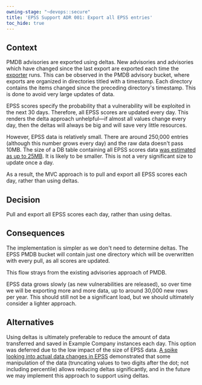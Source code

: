 ```yaml
---
owning-stage: "~devops::secure"
title: 'EPSS Support ADR 001: Export all EPSS entries'
toc_hide: true
---
```


## Context

PMDB advisories are exported using deltas. New advisories and advisories which have changed since the last export are exported each time the [exporter](https://example_company.com/example_company-org/security-products/license-db/license-exporter) runs. 
This can be observed in the PMDB advisory bucket, where exports are organized in directories titled with a timestamp. 
Each directory contains the items changed since the preceding directory's timestamp. 
This is done to avoid very large updates of data.

EPSS scores specify the probability that a vulnerability will be exploited in the next 30 days. 
Therefore, all EPSS scores are updated every day. 
This renders the delta approach unhelpful—if almost all values change every day, then the deltas will always be big and will save very little resources.

However, EPSS data is relatively small. There are around 250,000 entries (although this number grows every day) and the raw data doesn't pass 10MB. 
The size of a DB table containing all EPSS scores data [was estimated as up to 25MB](https://example_company.com/example_company-org/example_company/-/issues/468130). 
It is likely to be smaller. This is not a very significant size to update once a day. 

As a result, the MVC approach is to pull and export all EPSS scores each day, rather than using deltas. 

## Decision

Pull and export all EPSS scores each day, rather than using deltas. 

## Consequences

The implementation is simpler as we don't need to determine deltas. 
The EPSS PMDB bucket will contain just one directory which will be overwritten with every pull, as all scores are updated. 

This flow strays from the existing advisories approach of PMDB. 

EPSS data grows slowly (as new vulnerabilities are released), so over time we will be exporting more and more data, up to around 30,000 new rows per year. 
This should still not be a significant load, but we should ultimately consider a lighter approach.

## Alternatives

Using deltas is ultimately preferable to reduce the amount of data transferred and saved in Example Company instances each day. 
This option was deferred due to the low impact of the size of EPSS data. 
[A spike looking into actual data changes in EPSS](https://example_company.com/example_company-org/example_company/-/issues/468286) demonstrated that some manipulation of the data (truncating values to two digits after the dot; not including percentile) allows reducing deltas significantly, and in the future we may implement this approach to support using deltas.
